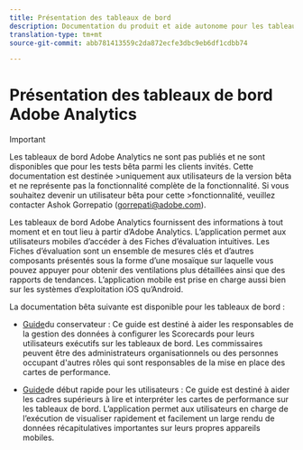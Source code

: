 ```yaml
---
title: Présentation des tableaux de bord
description: Documentation du produit et aide autonome pour les tableaux de bord Adobe Analytics
translation-type: tm+mt
source-git-commit: abb781413559c2da872ecfe3dbc9eb6df1cdbb74

---
```



# Présentation des tableaux de bord Adobe Analytics

>[!IMPORTANT]
>
>Les tableaux de bord Adobe Analytics ne sont pas publiés et ne sont disponibles que pour les tests bêta parmi les clients invités. Cette documentation est destinée >uniquement aux utilisateurs de la version bêta et ne représente pas la fonctionnalité complète de la fonctionnalité. Si vous souhaitez devenir un utilisateur bêta pour cette >fonctionnalité, veuillez contacter Ashok Gorrepatio (gorrepati@adobe.com).

Les tableaux de bord Adobe Analytics fournissent des informations à tout moment et en tout lieu à partir d’Adobe Analytics. L’application permet aux utilisateurs mobiles d’accéder à des Fiches d’évaluation intuitives. Les Fiches d’évaluation sont un ensemble de mesures clés et d’autres composants présentés sous la forme d’une mosaïque sur laquelle vous pouvez appuyer pour obtenir des ventilations plus détaillées ainsi que des rapports de tendances. L’application mobile est prise en charge aussi bien sur les systèmes d’exploitation iOS qu’Android.

La documentation bêta suivante est disponible pour les tableaux de bord :

* [Guide](https://docs.adobe.com/content/help/fr-FR/analytics/analyze/mobapp/curator.html)du conservateur : Ce guide est destiné à aider les responsables de la gestion des données à configurer les Scorecards pour leurs utilisateurs exécutifs sur les tableaux de bord. Les commissaires peuvent être des administrateurs organisationnels ou des personnes occupant d&#39;autres rôles qui sont responsables de la mise en place des cartes de performance.

* [Guide](https://docs.adobe.com/content/help/fr-FR/analytics/analyze/mobapp/executive.html)de début rapide pour les utilisateurs : Ce guide est destiné à aider les cadres supérieurs à lire et interpréter les cartes de performance sur les tableaux de bord. L’application permet aux utilisateurs en charge de l’exécution de visualiser rapidement et facilement un large rendu de données récapitulatives importantes sur leurs propres appareils mobiles.
